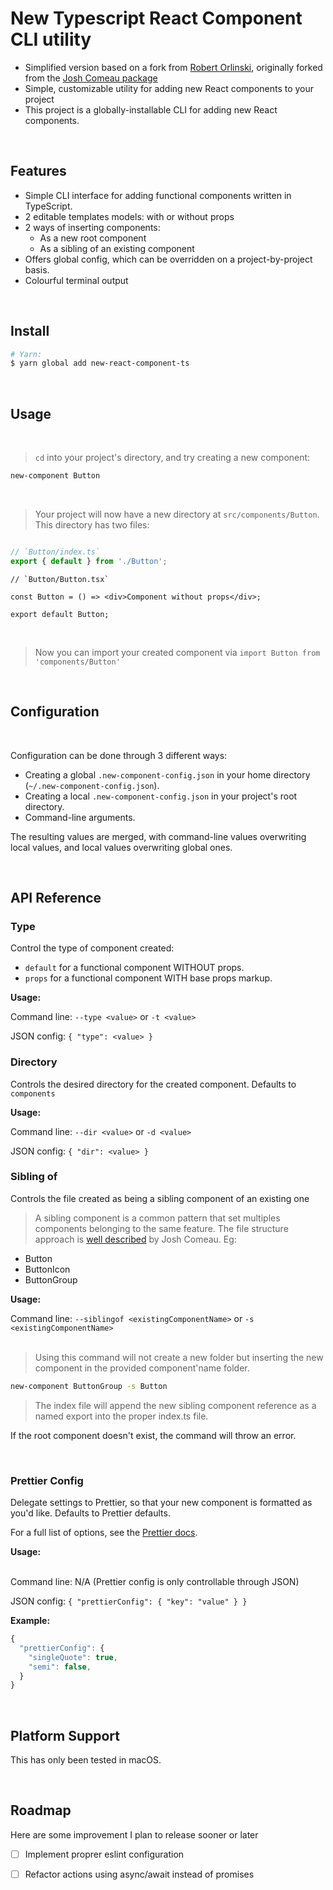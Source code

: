 # New Typescript React Component CLI utility
- Simplified version based on a fork from [Robert Orlinski](https://github.com/robert-orlinski/new-component), originally forked from the [Josh Comeau package](https://github.com/joshwcomeau/new-component)
- Simple, customizable utility for adding new React components to your project
- This project is a globally-installable CLI for adding new React components.

<br />

## Features

- Simple CLI interface for adding functional components written in TypeScript.
- 2 editable templates models: with or without props
- 2 ways of inserting components:
  - As a new root component
  - As a sibling of an existing component
- Offers global config, which can be overridden on a project-by-project basis.
- Colourful terminal output

<br />

## Install

```bash
# Yarn:
$ yarn global add new-react-component-ts
```

<br />

## Usage

<br />

> `cd` into your project's directory, and try creating a new component:

```bash
new-component Button
```

<br />

> Your project will now have a new directory at `src/components/Button`. This directory has two files:

```ts

// `Button/index.ts`
export { default } from './Button';
```

```tsx
// `Button/Button.tsx`

const Button = () => <div>Component without props</div>;

export default Button;
```

<br />

> Now you can import your created component via `import Button from 'components/Button'`

<br />

## Configuration

<br />

Configuration can be done through 3 different ways:

- Creating a global `.new-component-config.json` in your home directory (`~/.new-component-config.json`).
- Creating a local `.new-component-config.json` in your project's root directory.
- Command-line arguments.

The resulting values are merged, with command-line values overwriting local values, and local values overwriting global ones.

<br />

## API Reference

### Type

Control the type of component created:

- `default` for a functional component WITHOUT props.
- `props` for a functional component WITH base props markup.


**Usage:**

Command line: `--type <value>` or `-t <value>`

JSON config: `{ "type": <value> }`
<br />

### Directory

Controls the desired directory for the created component. Defaults to `components`

**Usage:**

Command line: `--dir <value>` or `-d <value>`

JSON config: `{ "dir": <value> }`
<br />

### Sibling of

Controls the file created as being a sibling component of an existing one

> A sibling component is a common pattern that set multiples components belonging to the same feature. The file structure approach is [well described](https://www.joshwcomeau.com/react/file-structure/) by Josh Comeau. Eg:


- Button
- ButtonIcon
- ButtonGroup

**Usage:**

Command line: `--siblingof <existingComponentName>` or `-s <existingComponentName>`
<br /><br />

> Using this command will not create a new folder but inserting the new component in the provided component'name folder.

```bash
new-component ButtonGroup -s Button
```

> The index file will append the new sibling component reference as a named export into the proper index.ts file.

If the root component doesn't exist, the command will throw an error.

<br>

### Prettier Config

Delegate settings to Prettier, so that your new component is formatted as you'd like. Defaults to Prettier defaults.

For a full list of options, see the [Prettier docs](https://github.com/prettier/prettier#options).

**Usage:**

<br />
Command line: N/A (Prettier config is only controllable through JSON)

JSON config: `{ "prettierConfig": { "key": "value" } }`
<br />

**Example:**

```js
{
  "prettierConfig": {
    "singleQuote": true,
    "semi": false,
  }
}
```

<br />

## Platform Support

This has only been tested in macOS.

<br/>

## Roadmap

Here are some improvement I plan to release sooner or later

- [ ] Implement proprer eslint configuration
- [ ] Refactor actions using async/await instead of promises

